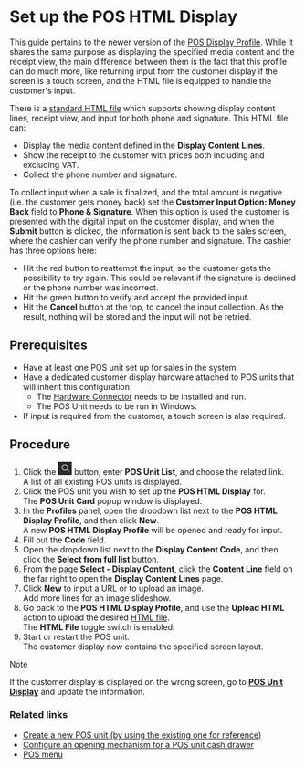 # Set up the POS HTML Display

This guide pertains to the newer version of the [POS Display Profile](../reference/POS_Display_profile.md). While it shares the same purpose as displaying the specified media content and the receipt view, the main difference between them is the fact that this profile can do much more, like returning input from the customer display if the screen is a touch screen, and the HTML file is equipped to handle the customer's input.

There is a [standard HTML file](https://npcorehtmldisplay.blob.core.windows.net/standard-html/Media_Receipt_Input.html) which supports showing display content lines, receipt view, and input for both phone and signature. This HTML file can: 

- Display the media content defined in the **Display Content Lines**.
- Show the receipt to the customer with prices both including and excluding VAT.
- Collect the phone number and signature.

To collect input when a sale is finalized, and the total amount is negative (i.e. the customer gets money back) set the **Customer Input Option: Money Back** field to **Phone & Signature**.
When this option is used the customer is presented with the digital input on the customer display, and when the **Submit** button is clicked, the information is sent back to the sales screen, where the cashier can verify the phone number and signature. The cashier has three options here:

- Hit the red button to reattempt the input, so the customer gets the possibility to try again. This could be relevant if the signature is declined or the phone number was incorrect. 
- Hit the green button to verify and accept the provided input.
- Hit the **Cancel** button at the top, to cancel the input collection. As the result, nothing will be stored and the input will not be retried. 

## Prerequisites

- Have at least one POS unit set up for sales in the system.
- Have a dedicated customer display hardware attached to POS units that will inherit this configuration.
   - The [Hardware Connector](../../gettingstarted/hw_connector.md) needs to be installed and run.
   - The POS Unit needs to be run in Windows.
- If input is required from the customer, a touch screen is also required.

## Procedure 

1. Click the ![Lightbulb that opens the Tell Me feature](../../../images/Icons/Lightbulb_icon.png "Tell Me what you want to do") button, enter **POS Unit List**, and choose the related link.      
   A list of all existing POS units is displayed. 
2. Click the POS unit you wish to set up the **POS HTML Display** for.     
   The **POS Unit Card** popup window is displayed.
3. In the **Profiles** panel, open the dropdown list next to the **POS HTML Display Profile**, and then click **New**.      
   A new **POS HTML Display Profile** will be opened and ready for input.
4. Fill out the **Code** field.
5. Open the dropdown list next to the **Display Content Code**, and then click the **Select from full list** button.
6. From the page **Select - Display Content**, click the **Content Line** field on the far right to open the **Display Content Lines** page.
7. Click **New** to input a URL or to upload an image.     
   Add more lines for an image slideshow.
8. Go back to the **POS HTML Display Profile**, and use the **Upload HTML** action to upload the desired [HTML file](https://npcorehtmldisplay.blob.core.windows.net/standard-html/Media_Receipt_Input.html).       
  The **HTML File** toggle switch is enabled.
9. Start or restart the POS unit.   
   The customer display now contains the specified screen layout.

> [!NOTE]
> If the customer display is displayed on the wrong screen, go to [**POS Unit Display**](../../posunit/reference/POS_Unit_Display.md) and update the information.


### Related links

- [Create a new POS unit (by using the existing one for reference)](../../posunit/howto/createnew.md)   
- [Configure an opening mechanism for a POS unit cash drawer](../../posunit/howto/ConfigureCashDrawerOpening.md)
- [POS menu](../../posunit/explanation/POS_menu.md)